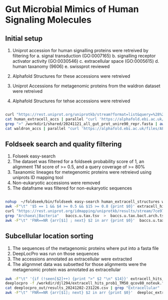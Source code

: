 # Gut Microbial Mimics of Human Signaling Molecules

## Initial setup


1. Uniprot accession for human signalling proteins were retreived by filtering for 
 a. signal transduction (GO:0007165)
 b. signalling receptor activator activity (GO:0030546)
 c. extracellular space (GO:0005615)
 d. human taxanomy (9606)
 e. swissprot reviewed

2. Alphafold Structures for these accessions were retreived
3. Uniprot Accessions for  metagenomic proteins from the waldron dataset were retreived
4. Alphafold Structures for tehse accessions were retreived

```bash

curl "https://rest.uniprot.org/uniprotkb/stream?format=list&query=%28%28go%3A0007165%29+AND+%28go%3A0030546%29+AND+%28go%3A0005615%29+AND+%28taxonomy_id%3A9606%29+AND+%28reviewed%3Atrue%29%29" -o human_extracell_accs
cat human_extracell_accs | parallel "curl 'https://alphafold.ebi.ac.uk/files/AF-{}-F1-model_v4.pdb' -o human_extracell_structures/{}.pdb"
grep ">" /workdir1/shared/20241121_all_gut_prot_unire90_repr.fasta | awk -F"_" '{print $2}' > waldron_accs
cat waldron_accs | parallel "curl 'https://alphafold.ebi.ac.uk/files/AF-{}-F1-model_v4.pdb' -o waldron_structures/{}.pdb"

```



## Foldseek search and quality filtering

1. Folseek easy-search
2. The dataset was filtered for a foldseek probability score of 1, an alignment TM score of >= 0.5, and a query coverage of >= 80%
4. Taxanomic lineages for metegenomic proteins were retreievd using uniprots ID mapping tool
5. Non-eukaryotic accessions were removed
6. The dataframe was filtered for  non-eukaryotic sequences





```bash

nohup  ~/foldseek/bin/foldseek easy-search human_extracell_structures waldron_structures extracell_hits.m8 tmpfolder --threads 50 --format-output "query,target,pident,alntmscore,prob,evalue,bits,alnlen,qstart,qend,tstart,tend,qseq,tseq,qcov,tcov" &
awk -F"\t" '$5 == 1 && $4 >= 0.5 && $15 >= 0.8 {print $0}' extracell_hits.m8 > extracell_hits_prob1_TM50_qcov80.m8
curl "https://rest.uniprot.org/idmapping/uniprotkb/results/stream/7ce976bbf7a6e7aa0a8694b71de7c98d73d5ab59?fields=accession%2Clineage&format=tsv" -o baccs.u.tax.tsv
grep "Archaea\|Bacteria"   baccs.u.tax.tsv  >  baccs.u.tax.bact.arch.tsv
awk -F"\t" 'FNR==NR {arr[$1] ; next} $2 in arr {print $0}'  baccs.u.tax.bact.arch.tsv   extracell_hits_prob1_TM50_qcov80.m8 > extracell_hits_prob1_TM50_qcov80_bact_arch.m8

```

## Subcellular location sorting


1. The sequences of the metagenomic proteins where put into a fasta file
2. DeepLocPro was run on those sequences
3. The accessions annotated as extracellular were extracted
4. The alignmnet data was subsetted for those alignments were the metagenomic protein was annotated as extracellular

```bash
awk -F"\t" '{if (!seen[$2]++) {print ">" $2 "\n" $14}}' extracell_hits_prob1_TM50_qcov80_bact_arch.m8 > extracell_hits_prob1_TM50_qcov80_bact_arch.fa
deeplocpro -f /workdir/djl294/extracell_hits_prob1_TM50_qcov80_noteuk.fa -o /workdir/djl294/deeplocpro_out/
cat deeplocpro_out/results_20241202-231226.csv | grep "Extracellular" | awk -F"," 'NR > 1 {print $2}' > deeploc_extracellular_accs 
awk -F"\t" 'FNR==NR {arr[$1]; next} $2 in arr {print $0}'  deeploc_extracellular_accs  extracell_hits_prob1_TM50_qcov80_bact_arch.m8  >  extracell_hits_prob1_TM50_qcov80_bact_arch.DeeplocExtracell.m8
```


